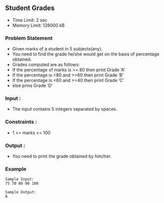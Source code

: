 ## Student Grades
- Time Limit: 2 sec
- Memory Limit: 128000 kB

### Problem Statement
- Given marks of a student in 5 subjects(any).
- You need to find the grade he/she would get on the basis of percentage obtained.
- Grades computed are as follows:
- If the percentage of marks is >= 80 then print Grade ‘A’
- If the percentage is <80 and >=60 then print Grade ‘B’
- If the percentage is <60 and >=40 then print Grade ‘C’
- else prins Grade ‘D’

### Input :
- The input contains 5 integers separated by spaces.

### Constraints :
- 1 <= marks <= 100

### Output :
- You need to print the grade obtained by him/her.

### Example
```
Sample Input:
75 70 80 90 100

Sample Output:
A
```